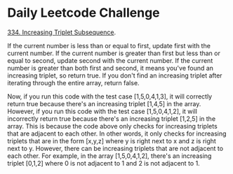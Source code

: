 # Daily Leetcode Challenge
[334. Increasing Triplet Subsequence](https://leetcode.com/problems/increasing-triplet-subsequence).

If the current number is less than or equal to first, update first with the current number.
If the current number is greater than first but less than or equal to second, update second with the current number.
If the current number is greater than both first and second, it means you've found an increasing triplet, so return true.
If you don't find an increasing triplet after iterating through the entire array, return false.

Now, if you run this code with the test case [1,5,0,4,1,3], it will correctly return true because there's an increasing triplet [1,4,5] in the array. However, if you run this code with the test case [1,5,0,4,1,2], it will incorrectly return true because there's an increasing triplet [1,2,5] in the array. This is because the code above only checks for increasing triplets that are adjacent to each other. In other words, it only checks for increasing triplets that are in the form [x,y,z] where y is right next to x and z is right next to y. However, there can be increasing triplets that are not adjacent to each other. For example, in the array [1,5,0,4,1,2], there's an increasing triplet [0,1,2] where 0 is not adjacent to 1 and 2 is not adjacent to 1.